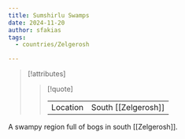 ```yaml
---
title: Sumshirlu Swamps
date: 2024-11-20
author: sfakias
tags:
  - countries/Zelgerosh

---
```

> [!attributes]
> 
> > [!quote]
> >
> > | | |
> > | --- | --- |
> > | Location | South [[Zelgerosh]] |

A swampy region full of bogs in south [[Zelgerosh]].